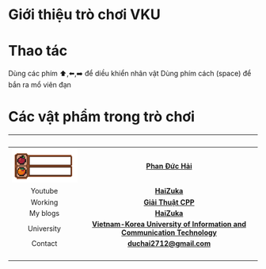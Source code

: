 # Giới thiệu trò chơi VKU

# Thao tác
Dùng các phím ⬆️,⬅️,➡️ để diều khiển nhân vật
Dùng phím cách (space) để bắn ra mổ viên đạn

# Các vật phẩm trong trò chơi

<div align="center">
  
| <img width=300/>|<img width=800/>|
| :-----: | :-: |
| ![HaiZuka](./assets/hp.png) | [**Phan Đức Hải**](https://www.facebook.com/chiatayde)  |
| Youtube | [**HaiZuka**](https://www.youtube.com/HaiZuka) |
| Working  | [**Giải Thuật CPP**](https://www.facebook.com) |
| My blogs | [**HaiZuka**](https://codelearn.io/sharing/post/HaiZuka) |
| University | [**Vietnam-Korea University of Information and Communication Technology**](http://www.vku.udn.vn/) |
| Contact | **<duchai2712@gmail.com>** |
| <img width=300/> |  |
  
</div>